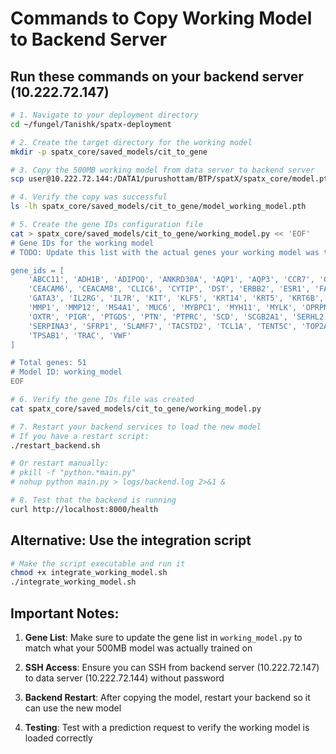 # Commands to Copy Working Model to Backend Server

## Run these commands on your backend server (10.222.72.147)

```bash
# 1. Navigate to your deployment directory
cd ~/fungel/Tanishk/spatx-deployment

# 2. Create the target directory for the working model
mkdir -p spatx_core/saved_models/cit_to_gene

# 3. Copy the 500MB working model from data server to backend server
scp user@10.222.72.144:/DATA1/purushottam/BTP/spatX/spatx_core/model.pth spatx_core/saved_models/cit_to_gene/model_working_model.pth

# 4. Verify the copy was successful
ls -lh spatx_core/saved_models/cit_to_gene/model_working_model.pth

# 5. Create the gene IDs configuration file
cat > spatx_core/saved_models/cit_to_gene/working_model.py << 'EOF'
# Gene IDs for the working model
# TODO: Update this list with the actual genes your working model was trained on

gene_ids = [
    'ABCC11', 'ADH1B', 'ADIPOQ', 'ANKRD30A', 'AQP1', 'AQP3', 'CCR7', 'CD3E',
    'CEACAM6', 'CEACAM8', 'CLIC6', 'CYTIP', 'DST', 'ERBB2', 'ESR1', 'FASN',
    'GATA3', 'IL2RG', 'IL7R', 'KIT', 'KLF5', 'KRT14', 'KRT5', 'KRT6B',
    'MMP1', 'MMP12', 'MS4A1', 'MUC6', 'MYBPC1', 'MYH11', 'MYLK', 'OPRPN',
    'OXTR', 'PIGR', 'PTGDS', 'PTN', 'PTPRC', 'SCD', 'SCGB2A1', 'SERHL2',
    'SERPINA3', 'SFRP1', 'SLAMF7', 'TACSTD2', 'TCL1A', 'TENT5C', 'TOP2A',
    'TPSAB1', 'TRAC', 'VWF'
]

# Total genes: 51
# Model ID: working_model
EOF

# 6. Verify the gene IDs file was created
cat spatx_core/saved_models/cit_to_gene/working_model.py

# 7. Restart your backend services to load the new model
# If you have a restart script:
./restart_backend.sh

# Or restart manually:
# pkill -f "python.*main.py"
# nohup python main.py > logs/backend.log 2>&1 &

# 8. Test that the backend is running
curl http://localhost:8000/health
```

## Alternative: Use the integration script

```bash
# Make the script executable and run it
chmod +x integrate_working_model.sh
./integrate_working_model.sh
```

## Important Notes:

1. **Gene List**: Make sure to update the gene list in `working_model.py` to match what your 500MB model was actually trained on

2. **SSH Access**: Ensure you can SSH from backend server (10.222.72.147) to data server (10.222.72.144) without password

3. **Backend Restart**: After copying the model, restart your backend so it can use the new model

4. **Testing**: Test with a prediction request to verify the working model is loaded correctly

